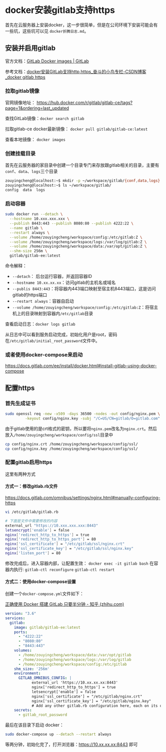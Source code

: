 # docker安装gitlab支持https

首先在云服务器上安装docker，这一步很简单，但是在公司环境下安装可能会有一些坑，这些坑可以见 `docker折腾日志.md`。

## 安装并启用gitlab

官方文档：[GitLab Docker images | GitLab](https://docs.gitlab.com/ee/install/docker.html#gitlab-docker-images)

参考文档：[docker安装GitLab支持http,https_奋斗的小鸟专栏-CSDN博客_docker gitlab https](https://blog.csdn.net/seashouwang/article/details/118994439)

### 拉取gitlab镜像

官网镜像地址：
https://hub.docker.com/r/gitlab/gitlab-ce/tags?page=1&ordering=last_updated

查找GitLab镜像：`docker search gitlab`

拉取gitlab-ce docker最新镜像： `docker pull gitlab/gitlab-ce:latest`

查看本地镜像： `docker images`

### 创建挂载目录

首先在云服务器的家目录中创建一个目录专门来存放跟gitlab相关的目录，主要有`conf`、`data`、`logs`三个目录

```bash
zouyingcheng@localhost:~$ mkdir -p ~/workspace/gitlab/{conf,data,logs}
zouyingcheng@localhost:~$ ls ~/workspace/gitlab/
config  data  logs
```

### 启动容器

```bash
sudo docker run --detach \
  --hostname 10.xxx.xxx.xxx \
  --publish 8443:443 --publish 8080:80 --publish 4222:22 \
  --name gitlab \
  --restart always \
  --volume /home/zouyingcheng/workspace/config:/etc/gitlab:Z \
  --volume /home/zouyingcheng/workspace/logs:/var/log/gitlab:Z \
  --volume /home/zouyingcheng/workspace/data:/var/opt/gitlab:Z \
  --shm-size 256m \
  gitlab/gitlab-ee:latest
```

命令解释：

- `--detach`： 后台运行容器，并返回容器ID
- `--hostname 10.xx.xx.xx`：访问gitlab的主机名或域名
- `--publis 8443:443`：将容器内443端口映射至宿主机8443端口，这是访问gitlab的https端口
- `--restart always`：容器自启动
- `--volume /home/zouyingcheng/workspace/config:/etc/gitlab:Z`：将宿主机上的目录映射到容器内`/etc/gitlab`目录

查看启动日志：`docker logs gitlab`

从日志中可以看到服务启动完成，初始化用户是root，密码在`/etc/gitlab/initial_root_password`文件中。

### 或者使用docker-compose来启动

https://docs.gitlab.com/ee/install/docker.html#install-gitlab-using-docker-compose

## 配置https

### 首先生成证书

```bash
sudo openssl req -new -x509 -days 36500 -nodes -out config/nginx.pem \
         -keyout config/nginx.key -subj "/C=US/CN=gitlab/O=gitlab.com"
```

由于gitlab使用的是crt格式的密钥，所以要将`nginx.pem`改名为`nginx.crt`。然后放入`/home/zouyingcheng/workspace/config/ssl`目录中

```bash
cp config/nginx.crt /home/zouyingcheng/workspace/config/ssl/
cp config/nginx.key /home/zouyingcheng/workspace/config/ssl/
```

### 配置gitlab启用https

这里有两种方式

#### 方式一：修改gitlab.rb文件

https://docs.gitlab.com/omnibus/settings/nginx.html#manually-configuring-https

```bash
vi /etc/gitlab/gitlab.rb

# 下面是文件中需要修改的内容
external_url "https://10.xxx.xxx.xxx:8443"
letsencrypt['enable'] = false
nginx['redirect_http_to_https'] = true
nginx['redirect_http_to_https_port'] = 80
nginx['ssl_certificate'] = "/etc/gitlab/ssl/nginx.crt"
nginx['ssl_certificate_key'] = "/etc/gitlab/ssl/nginx.key"
nginx['listen_port'] = 80
```

修改完成后，进入容器内部，让配置生效：
`docker exec -it gitlab bash`
在容器内执行:
`gitlab-ctl reconfigure`
`gitlab-ctl restart`

#### 方式二：使用docker-compose设置

创建一个`docker-compose.yml`文件如下：

[正确使用 Docker 搭建 GitLab 只要半分钟 - 知乎 (zhihu.com)](https://zhuanlan.zhihu.com/p/49499229)

```yml
version: "3.6"
services:
  gitlab:
    image: gitlab/gitlab-ee:latest
    ports:
      - "4222:22"
      - "8080:80"
      - "8443:443"
    volumes:
      - /home/zouyingcheng/workspace/data:/var/opt/gitlab
      - /home/zouyingcheng/workspace/logs:/var/log/gitlab
      - /home/zouyingcheng/workspace/config:/etc/gitlab
    shm_size: '256m'
    environment:
      GITLAB_OMNIBUS_CONFIG: |
            external_url 'https://10.xx.xx.xx:8443'
            nginx['redirect_http_to_https'] = true
            letsencrypt['enable'] = false
            nginx['ssl_certificate'] = "/etc/gitlab/nginx.crt"
            nginx['ssl_certificate_key'] = "/etc/gitlab/nginx.key"
            # Add any other gitlab.rb configuration here, each on its own line
    secrets:
      - gitlab_root_password
```

最后在该目录下启动 docker：

```bash
sudo docker-compose up --detach --restart always
```

等两分钟，初始化完了，打开浏览器：https://10.xx.xx.xx:8443 即可